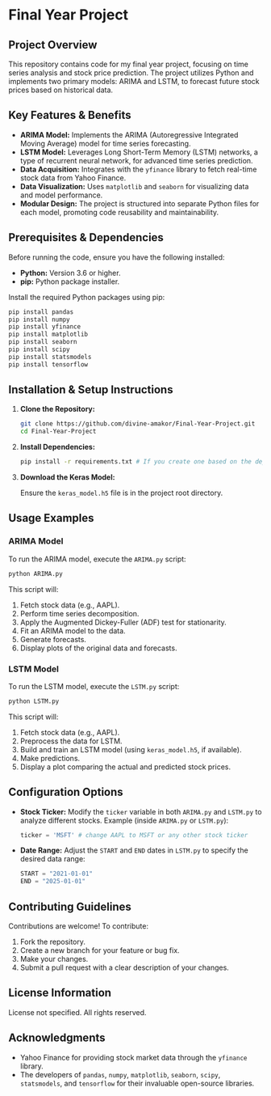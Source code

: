 # Final Year Project

## Project Overview

This repository contains code for my final year project, focusing on time series analysis and stock price prediction. The project utilizes Python and implements two primary models: ARIMA and LSTM, to forecast future stock prices based on historical data.

## Key Features & Benefits

*   **ARIMA Model:** Implements the ARIMA (Autoregressive Integrated Moving Average) model for time series forecasting.
*   **LSTM Model:** Leverages Long Short-Term Memory (LSTM) networks, a type of recurrent neural network, for advanced time series prediction.
*   **Data Acquisition:** Integrates with the `yfinance` library to fetch real-time stock data from Yahoo Finance.
*   **Data Visualization:** Uses `matplotlib` and `seaborn` for visualizing data and model performance.
*   **Modular Design:** The project is structured into separate Python files for each model, promoting code reusability and maintainability.

## Prerequisites & Dependencies

Before running the code, ensure you have the following installed:

*   **Python:** Version 3.6 or higher.
*   **pip:** Python package installer.

Install the required Python packages using pip:

```bash
pip install pandas
pip install numpy
pip install yfinance
pip install matplotlib
pip install seaborn
pip install scipy
pip install statsmodels
pip install tensorflow
```

## Installation & Setup Instructions

1.  **Clone the Repository:**

    ```bash
    git clone https://github.com/divine-amakor/Final-Year-Project.git
    cd Final-Year-Project
    ```

2.  **Install Dependencies:**

    ```bash
    pip install -r requirements.txt # If you create one based on the dependencies above
    ```

3.  **Download the Keras Model:**

    Ensure the `keras_model.h5` file is in the project root directory.

## Usage Examples

### ARIMA Model

To run the ARIMA model, execute the `ARIMA.py` script:

```bash
python ARIMA.py
```

This script will:

1.  Fetch stock data (e.g., AAPL).
2.  Perform time series decomposition.
3.  Apply the Augmented Dickey-Fuller (ADF) test for stationarity.
4.  Fit an ARIMA model to the data.
5.  Generate forecasts.
6.  Display plots of the original data and forecasts.

### LSTM Model

To run the LSTM model, execute the `LSTM.py` script:

```bash
python LSTM.py
```

This script will:

1.  Fetch stock data (e.g., AAPL).
2.  Preprocess the data for LSTM.
3.  Build and train an LSTM model (using `keras_model.h5`, if available).
4.  Make predictions.
5.  Display a plot comparing the actual and predicted stock prices.

## Configuration Options

*   **Stock Ticker:** Modify the `ticker` variable in both `ARIMA.py` and `LSTM.py` to analyze different stocks. Example (inside `ARIMA.py` or `LSTM.py`):

    ```python
    ticker = 'MSFT' # change AAPL to MSFT or any other stock ticker
    ```

*   **Date Range:** Adjust the `START` and `END` dates in `LSTM.py` to specify the desired data range:

    ```python
    START = "2021-01-01"
    END = "2025-01-01"
    ```

## Contributing Guidelines

Contributions are welcome! To contribute:

1.  Fork the repository.
2.  Create a new branch for your feature or bug fix.
3.  Make your changes.
4.  Submit a pull request with a clear description of your changes.

## License Information

License not specified. All rights reserved.

## Acknowledgments

*   Yahoo Finance for providing stock market data through the `yfinance` library.
*   The developers of `pandas`, `numpy`, `matplotlib`, `seaborn`, `scipy`, `statsmodels`, and `tensorflow` for their invaluable open-source libraries.
